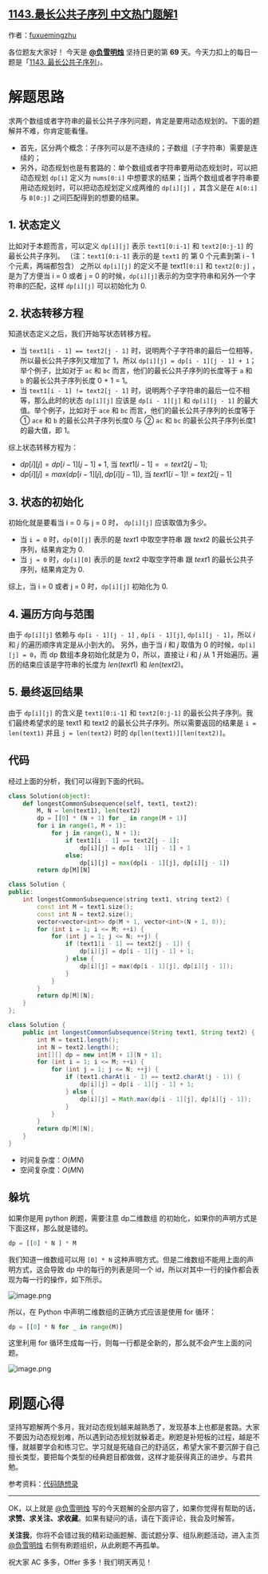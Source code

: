 ## [1143.最长公共子序列 中文热门题解1](https://leetcode.cn/problems/longest-common-subsequence/solutions/100000/fu-xue-ming-zhu-er-wei-dong-tai-gui-hua-r5ez6)

作者：[fuxuemingzhu](https://leetcode.cn/u/fuxuemingzhu)

各位题友大家好！ 今天是 **[@负雪明烛](/u/fuxuemingzhu/)** 坚持日更的第 **69** 天。今天力扣上的每日一题是「[1143. 最长公共子序列](https://leetcode-cn.com/problems/longest-common-subsequence/)」。


# 解题思路


求两个数组或者字符串的最长公共子序列问题，肯定是要用动态规划的。下面的题解并不难，你肯定能看懂。


- 首先，区分两个概念：子序列可以是不连续的；子数组（子字符串）需要是连续的；
- 另外，动态规划也是有套路的：单个数组或者字符串要用动态规划时，可以把动态规划 `dp[i]` 定义为 `nums[0:i]` 中想要求的结果；当两个数组或者字符串要用动态规划时，可以把动态规划定义成两维的 `dp[i][j]` ，其含义是在 `A[0:i]` 与 `B[0:j]` 之间匹配得到的想要的结果。


## 1. 状态定义


比如对于本题而言，可以定义 `dp[i][j]` 表示 `text1[0:i-1]` 和 `text2[0:j-1]` 的最长公共子序列。 （注：`text1[0:i-1]` 表示的是 `text1` 的 第 0 个元素到第 i - 1 个元素，两端都包含）
之所以 `dp[i][j]` 的定义不是 text1`[0:i]` 和 `text2[0:j]` ，是为了方便当 i = 0 或者 j = 0 的时候，`dp[i][j]`表示的为空字符串和另外一个字符串的匹配，这样 `dp[i][j]` 可以初始化为 0.




## 2. 状态转移方程

知道状态定义之后，我们开始写状态转移方程。


- 当 `text1[i - 1] == text2[j - 1]` 时，说明两个子字符串的最后一位相等，所以最长公共子序列又增加了 1，所以 `dp[i][j] = dp[i - 1][j - 1] + 1`；举个例子，比如对于 `ac` 和 `bc` 而言，他们的最长公共子序列的长度等于  `a` 和 `b` 的最长公共子序列长度 0 + 1 = 1。
- 当 `text1[i - 1] != text2[j - 1]` 时，说明两个子字符串的最后一位不相等，那么此时的状态 `dp[i][j]` 应该是 `dp[i - 1][j]` 和 `dp[i][j - 1]` 的最大值。举个例子，比如对于 `ace` 和 `bc` 而言，他们的最长公共子序列的长度等于 ① `ace` 和 `b` 的最长公共子序列长度0 与 ② `ac` 和 `bc` 的最长公共子序列长度1 的最大值，即 1。


综上状态转移方程为：

- $dp[i][j] = dp[i - 1][j - 1] + 1$, 当 $text1[i - 1] == text2[j - 1];$
- $dp[i][j] = max(dp[i - 1][j], dp[i][j - 1])$, 当 $text1[i - 1] != text2[j - 1]$

## 3. 状态的初始化


初始化就是要看当 i = 0 与 j = 0 时， `dp[i][j]` 应该取值为多少。
- 当 `i = 0` 时，`dp[0][j]` 表示的是 $text1$ 中取空字符串 跟 $text2$ 的最长公共子序列，结果肯定为 0.
- 当 `j = 0` 时，`dp[i][0]` 表示的是 $text2$ 中取空字符串 跟 $text1$ 的最长公共子序列，结果肯定为 0.

综上，当 i = 0 或者 j = 0 时，`dp[i][j]` 初始化为 0.

## 4. 遍历方向与范围

由于 `dp[i][j]` 依赖与 `dp[i - 1][j - 1]` , `dp[i - 1][j]`, `dp[i][j - 1]`，所以 $i$ 和 $j$ 的遍历顺序肯定是从小到大的。
另外，由于当 $i$ 和 $j$ 取值为 0 的时候，`dp[i][j] = 0`，而 dp 数组本身初始化就是为 0，所以，直接让 $i$ 和 $j$ 从 1 开始遍历。遍历的结束应该是字符串的长度为 $len(text1)$ 和 $len(text2)$。

## 5. 最终返回结果


由于 `dp[i][j]` 的含义是 `text1[0:i-1]` 和 `text2[0:j-1]` 的最长公共子序列。我们最终希望求的是 text1 和 text2 的最长公共子序列。所以需要返回的结果是 `i = len(text1)` 并且 `j = len(text2)` 时的 `dp[len(text1)][len(text2)]`。


## 代码


经过上面的分析，我们可以得到下面的代码。


```python []
class Solution(object):
    def longestCommonSubsequence(self, text1, text2):
        M, N = len(text1), len(text2)
        dp = [[0] * (N + 1) for _ in range(M + 1)]
        for i in range(1, M + 1):
            for j in range(1, N + 1):
                if text1[i - 1] == text2[j - 1]:
                    dp[i][j] = dp[i - 1][j - 1] + 1
                else:
                    dp[i][j] = max(dp[i - 1][j], dp[i][j - 1])
        return dp[M][N]
```
```C++ []
class Solution {
public:
    int longestCommonSubsequence(string text1, string text2) {
        const int M = text1.size();
        const int N = text2.size();
        vector<vector<int>> dp(M + 1, vector<int>(N + 1, 0));
        for (int i = 1; i <= M; ++i) {
            for (int j = 1; j <= N; ++j) {
                if (text1[i - 1] == text2[j - 1]) {
                    dp[i][j] = dp[i - 1][j - 1] + 1;
                } else {
                    dp[i][j] = max(dp[i - 1][j], dp[i][j - 1]);
                }
            }
        }
        return dp[M][N];
    }
};
```
```Java []
class Solution {
    public int longestCommonSubsequence(String text1, String text2) {
        int M = text1.length();
        int N = text2.length();
        int[][] dp = new int[M + 1][N + 1];
        for (int i = 1; i <= M; ++i) {
            for (int j = 1; j <= N; ++j) {
                if (text1.charAt(i - 1) == text2.charAt(j - 1)) {
                    dp[i][j] = dp[i - 1][j - 1] + 1;
                } else {
                    dp[i][j] = Math.max(dp[i - 1][j], dp[i][j - 1]);
                }
            }
        }
        return dp[M][N];
    }
}
```


- 时间复杂度：$O(MN)$
- 空间复杂度：$O(MN)$





## 躲坑


如果你是用 python 刷题，需要注意 dp二维数组 的初始化，如果你的声明方式是下面这样，那么就是错的。


```python
dp = [[0] * N ] * M
```

我们知道一维数组可以用 `[0] * N` 这种声明方式。但是二维数组不能用上面的声明方式，这会导致 dp 中的每行的列表是同一个 id，所以对其中一行的操作都会表现为每一行的操作，如下所示。


![image.png](https://pic.leetcode-cn.com/1617385088-LcKFPj-image.png)

所以，在 Python 中声明二维数组的正确方式应该是使用 for 循环：


```python
dp = [[0] * N for _ in range(M)]
```

这里利用 for 循环生成每一行，则每一行都是全新的，那么就不会产生上面的问题。


![image.png](https://pic.leetcode-cn.com/1617385103-usBlwK-image.png)

# 刷题心得


坚持写题解两个多月，我对动态规划越来越熟悉了，发现基本上也都是套路。大家不要因为动态规划难，所以遇到动态规划就躲着走。刷题是补短板的过程，越是不懂，就越要学会和练习它。学习就是死磕自己的舒适区，希望大家不要沉醉于自己擅长类型，要把每个类型的经典题目都做做，这样才能获得真正的进步。与君共勉。

参考资料：[代码随想录](https://leetcode-cn.com/problems/longest-common-subsequence/solution/1143-zui-chang-gong-gong-zi-xu-lie-dong-zde2v/)


-----


OK，以上就是 [@负雪明烛](https://leetcode-cn.com/u/fuxuemingzhu/) 写的今天题解的全部内容了，如果你觉得有帮助的话，**求赞、求关注、求收藏**。如果有疑问的话，请在下面评论，我会及时解答。


**关注我**，你将不会错过我的精彩动画题解、面试题分享、组队刷题活动，进入主页 [@负雪明烛](https://leetcode-cn.com/u/fuxuemingzhu/) 右侧有刷题组织，从此刷题不再孤单。


祝大家 AC 多多，Offer 多多！我们明天再见！